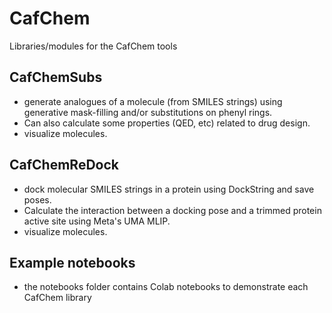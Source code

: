 # CafChem
Libraries/modules for the CafChem tools
## CafChemSubs
- generate analogues of a molecule (from SMILES strings) using generative mask-filling and/or substitutions on phenyl rings.
- Can also calculate some properties (QED, etc) related to drug design.
- visualize molecules. 
## CafChemReDock
- dock molecular SMILES strings in a protein using DockString and save poses.
- Calculate the interaction between a docking pose and a trimmed protein active site using Meta's UMA MLIP.
- visualize molecules.
## Example notebooks
- the notebooks folder contains Colab notebooks to demonstrate each CafChem library
